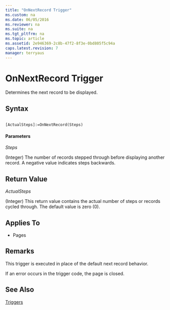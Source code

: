 ```yaml
---
title: "OnNextRecord Trigger"
ms.custom: na
ms.date: 06/05/2016
ms.reviewer: na
ms.suite: na
ms.tgt_pltfrm: na
ms.topic: article
ms.assetid: 2e946369-2c8b-47f2-8f3e-0bd805f5c94a
caps.latest.revision: 7
manager: terryaus
---
```

# OnNextRecord Trigger
Determines the next record to be displayed.  
  
## Syntax  
  
```  
  
[ActualSteps]:=OnNextRecord(Steps)  
```  
  
#### Parameters  
 *Steps*  
  
 \(Integer\) The number of records stepped through before displaying another record. A negative value indicates steps backwards.  
  
## Return Value  
 *ActualSteps*  
  
 \(Integer\) This return value contains the actual number of steps or records cycled through. The default value is zero \(0\).  
  
## Applies To  
  
-   Pages  
  
## Remarks  
 This trigger is executed in place of the default next record behavior.  
  
 If an error occurs in the trigger code, the page is closed.  
  
## See Also  
 [Triggers](Triggers.md)